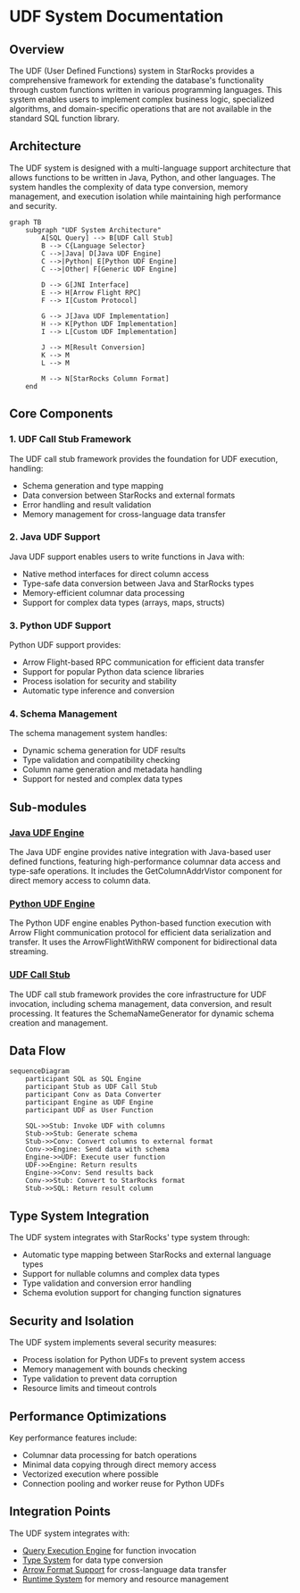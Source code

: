 # UDF System Documentation

## Overview

The UDF (User Defined Functions) system in StarRocks provides a comprehensive framework for extending the database's functionality through custom functions written in various programming languages. This system enables users to implement complex business logic, specialized algorithms, and domain-specific operations that are not available in the standard SQL function library.

## Architecture

The UDF system is designed with a multi-language support architecture that allows functions to be written in Java, Python, and other languages. The system handles the complexity of data type conversion, memory management, and execution isolation while maintaining high performance and security.

```mermaid
graph TB
    subgraph "UDF System Architecture"
        A[SQL Query] --> B[UDF Call Stub]
        B --> C{Language Selector}
        C -->|Java| D[Java UDF Engine]
        C -->|Python| E[Python UDF Engine]
        C -->|Other| F[Generic UDF Engine]
        
        D --> G[JNI Interface]
        E --> H[Arrow Flight RPC]
        F --> I[Custom Protocol]
        
        G --> J[Java UDF Implementation]
        H --> K[Python UDF Implementation]
        I --> L[Custom UDF Implementation]
        
        J --> M[Result Conversion]
        K --> M
        L --> M
        
        M --> N[StarRocks Column Format]
    end
```

## Core Components

### 1. UDF Call Stub Framework
The UDF call stub framework provides the foundation for UDF execution, handling:
- Schema generation and type mapping
- Data conversion between StarRocks and external formats
- Error handling and result validation
- Memory management for cross-language data transfer

### 2. Java UDF Support
Java UDF support enables users to write functions in Java with:
- Native method interfaces for direct column access
- Type-safe data conversion between Java and StarRocks types
- Memory-efficient columnar data processing
- Support for complex data types (arrays, maps, structs)

### 3. Python UDF Support
Python UDF support provides:
- Arrow Flight-based RPC communication for efficient data transfer
- Support for popular Python data science libraries
- Process isolation for security and stability
- Automatic type inference and conversion

### 4. Schema Management
The schema management system handles:
- Dynamic schema generation for UDF results
- Type validation and compatibility checking
- Column name generation and metadata handling
- Support for nested and complex data types

## Sub-modules

### [Java UDF Engine](java_udf_engine.md)
The Java UDF engine provides native integration with Java-based user defined functions, featuring high-performance columnar data access and type-safe operations. It includes the GetColumnAddrVistor component for direct memory access to column data.

### [Python UDF Engine](python_udf_engine.md)
The Python UDF engine enables Python-based function execution with Arrow Flight communication protocol for efficient data serialization and transfer. It uses the ArrowFlightWithRW component for bidirectional data streaming.

### [UDF Call Stub](udf_call_stub.md)
The UDF call stub framework provides the core infrastructure for UDF invocation, including schema management, data conversion, and result processing. It features the SchemaNameGenerator for dynamic schema creation and management.

## Data Flow

```mermaid
sequenceDiagram
    participant SQL as SQL Engine
    participant Stub as UDF Call Stub
    participant Conv as Data Converter
    participant Engine as UDF Engine
    participant UDF as User Function
    
    SQL->>Stub: Invoke UDF with columns
    Stub->>Stub: Generate schema
    Stub->>Conv: Convert columns to external format
    Conv->>Engine: Send data with schema
    Engine->>UDF: Execute user function
    UDF->>Engine: Return results
    Engine->>Conv: Send results back
    Conv->>Stub: Convert to StarRocks format
    Stub->>SQL: Return result column
```

## Type System Integration

The UDF system integrates with StarRocks' type system through:
- Automatic type mapping between StarRocks and external language types
- Support for nullable columns and complex data types
- Type validation and conversion error handling
- Schema evolution support for changing function signatures

## Security and Isolation

The UDF system implements several security measures:
- Process isolation for Python UDFs to prevent system access
- Memory management with bounds checking
- Type validation to prevent data corruption
- Resource limits and timeout controls

## Performance Optimizations

Key performance features include:
- Columnar data processing for batch operations
- Minimal data copying through direct memory access
- Vectorized execution where possible
- Connection pooling and worker reuse for Python UDFs

## Integration Points

The UDF system integrates with:
- [Query Execution Engine](query_execution.md) for function invocation
- [Type System](backend_server.md#type_system) for data type conversion
- [Arrow Format Support](format_support.md) for cross-language data transfer
- [Runtime System](backend_server.md#runtime_system) for memory and resource management